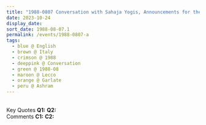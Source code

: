 ```yaml
---
title: "1988-0807 Conversation with Sahaja Yogis, Announcements for the Marriages, Balcony, Āśhram, Garlate (40 kms E of Como), Lecco, Italy"
date: 2023-10-24
display_date: 
sort_date: 1988-08-07.1
permalink: /events/1988-0807-a
tags:
  - blue @ English
  - brown @ Italy
  - crimson @ 1988
  - deeppink @ Conversation
  - green @ 1988-08
  - maroon @ Lecco
  - orange @ Garlate
  - peru @ Ashram
---
```


<br>

<wave-list>
  <list-title color="DarkSeaGreen" width="55">Key Quotes</list-title>
  <list-item color="BlanchedAlmond" width="280"><b>Q1:</b> <i></i></list-item>
  <list-item color="Lavender" width="280"><b>Q2:</b> <i></i></list-item>
</wave-list>

<br>

<wave-list>
  <list-title color="DarkSeaGreen" width="55">Comments</list-title>
  <list-item color="BlanchedAlmond" width="280"><b>C1:</b> <i></i></list-item>
  <list-item color="Lavender" width="280"><b>C2:</b> <i></i></list-item>
</wave-list>